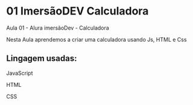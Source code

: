 # 01 ImersãoDEV Calculadora

Aula 01 - Alura imersãoDev - Calculadora 
<p> Nesta Aula aprendemos a criar uma calculadora usando Js, HTML e Css</p>

## Lingagem usadas:
<p> JavaScript </p>
<p> HTML </p>
<p> CSS </p>


